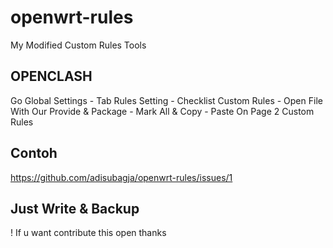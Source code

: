 # openwrt-rules
My Modified Custom Rules Tools



## OPENCLASH

Go Global Settings - Tab Rules Setting - Checklist Custom Rules - Open File With Our Provide & Package - Mark All & Copy - Paste On Page 2 Custom Rules

## Contoh
https://github.com/adisubagja/openwrt-rules/issues/1

## Just Write & Backup
! If u want contribute this open thanks
